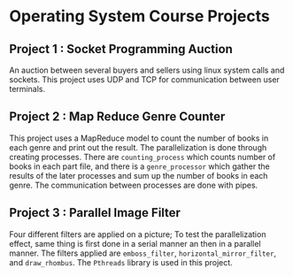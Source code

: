 # Operating System Course Projects

## Project 1 : Socket Programming Auction
An auction between several buyers and sellers using linux system calls and sockets. This project uses UDP and TCP for communication between user terminals.

## Project 2 : Map Reduce Genre Counter
This project uses a MapReduce model to count the number of books in each genre and print out the result. The parallelization is done through creating processes. There are `counting_process` which counts number of books in each part file, and there is a `genre_processor` which gather the results of the later processes and sum up the number of books in each genre. The communication between processes are done with pipes.

## Project 3 : Parallel Image Filter
Four different filters are applied on a picture; To test the parallelization effect, same thing is first done in a serial manner an then in a parallel manner. The filters applied are `emboss_filter`, `horizontal_mirror_filter`, and `draw_rhombus`. The `Pthreads` library is used in this project.
